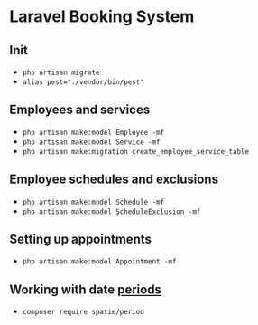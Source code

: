 # Laravel Booking System
## Init
- `php artisan migrate`
- `alias pest="./vendor/bin/pest"`
## Employees and services
- `php artisan make:model Employee -mf`
- `php artisan make:model Service -mf`
- `php artisan make:migration create_employee_service_table`
## Employee schedules and exclusions
- `php artisan make:model Schedule -mf`
- `php artisan make:model ScheduleExclusion -mf`
## Setting up appointments
- `php artisan make:model Appointment -mf`
## Working with date [periods](https://github.com/spatie/period)
- `composer require spatie/period`
